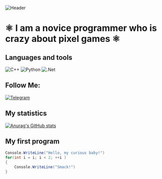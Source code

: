 ![Header](assets/Фон.png)[](https://github.com/jarosloov)

#	&#9883; I am a novice programmer who is crazy about pixel games	&#9883;

## Languages and tools
![C++](https://img.shields.io/badge/-C++-090909?style=for-the-badge&logo=C%2b%2b&logoColor=6296CC) 
![Python](https://img.shields.io/badge/-Python-090909?style=for-the-badge&logo=Python&logoColor=6296CC)
![.Net](https://img.shields.io/badge/-Framework-090909?style=for-the-badge&logo=.net&logoColor=E5D3FF)


## Follow Me:

[![Telegram](https://img.shields.io/badge/-Telegram-090909?style=for-the-badge&logo=telegram&logoColor=27A0D9)](https://t.me/jarosloov)

## Мy statistics

[![Anurag's GitHub stats](https://github-readme-stats.vercel.app/api?username=jarosloov)](https://github.com/anuraghazra/github-readme-stats)

## My first program

```C#
Console.WriteLine("Hello, my curious baby!")
for(int i = i; i < 2; ++i ) 
{ 
    Console.WriteLine("Smack!")
}
```


